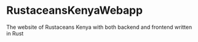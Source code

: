 # RustaceansKenyaWebapp
The website of Rustaceans Kenya with both backend and frontend written in Rust
